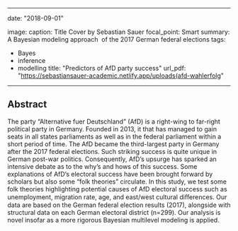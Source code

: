 
---
date: "2018-09-01"

image:
  caption: Title Cover by Sebastian Sauer
  focal_point: Smart
summary: A Bayesian modeling approach  of the 2017 German federal elections
tags:
- Bayes
- inference
- modelling
title: "Predictors of AfD party success"
url_pdf: "https://sebastiansauer-academic.netlify.app/uploads(afd-wahlerfolg"
---

## Abstract

The party “Alternative fuer Deutschland” (AfD) is a right-wing to far-right political party in Germany. Founded in 2013, it that has managed to gain seats in all states parliaments as well as in the federal parliament within a short period of time. The AfD became the third-largest party in Germany after the 2017 federal elections. Such striking success is quite unique in German post-war politics. Consequently, AfD’s upsurge has sparked an intensive debate as to the why’s and hows of this success. Some explanations of AfD’s electoral success have been brought forward by scholars but also some “folk theories” circulate. In this study, we test some folk theories highlighting potential causes of AfD electoral success such as unemployment, migration rate, age, and east/west cultural diﬀerences. Our data are based on the German federal election results (2017), alongside with structural data on each German electoral district (n=299). Our analysis is novel insofar as a more rigorous Bayesian multilevel modeling is applied.
